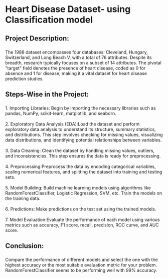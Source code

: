 <h1 align="left">Heart Disease Dataset- using Classification model</h1>

###

<h2 align="left">Project Description:</h2>

###

<p align="left">The 1988 dataset encompasses four databases: Cleveland, Hungary, Switzerland, and Long Beach V, with a total of 76 attributes. Despite its breadth, research typically focuses on a subset of 14 attributes. The pivotal "target" field denotes the presence of heart disease, coded as 0 for absence and 1 for disease, making it a vital dataset for heart disease prediction studies.</p>

###

<h2 align="left">Steps-Wise in the Project:</h2>

###

<p align="left">1. Importing Libraries: Begin by importing the necessary libraries such as pandas, NumPy, scikit-learn, matplotlib, and seaborn.<br><br>2. Exploratory Data Analysis (EDA):Load the dataset and perform exploratory data analysis to understand its structure, summary statistics, and distributions. This step involves checking for missing values, visualizing data distributions, and identifying potential relationships between variables.<br><br>3. Data Cleaning: Clean the dataset by handling missing values, outliers, and inconsistencies. This step ensures the data is ready for preprocessing.<br><br>4. Preprocessing:Preprocess the data by encoding categorical variables, scaling numerical features, and splitting the dataset into training and testing sets.<br><br>5. Model Building: Build machine learning models using algorithms like RandomForestClassifier, Logistic Regression, SVM, etc. Train the models on the training data.<br><br>6. Predictions: Make predictions on the test set using the trained models.<br><br>7. Model Evaluation:Evaluate the performance of each model using various metrics such as accuracy, F1 score, recall, precision, ROC curve, and AUC score.</p>

###

<h2 align="left">Conclusion:</h2>

###

<p align="left">Compare the performance of different models and select the one with the highest accuracy or the most suitable evaluation metric for your problem. RandomForestClassifier seems to be performing well with 99% accuracy.</p>

###
